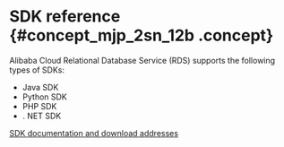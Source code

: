 # SDK reference {#concept_mjp_2sn_12b .concept}

Alibaba Cloud Relational Database Service \(RDS\) supports the following types of SDKs:

-   Java SDK
-   Python SDK
-   PHP SDK
-   . NET SDK

[SDK documentation and download addresses](https://www.alibabacloud.com/support/developer-resources#sdk)

